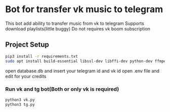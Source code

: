 # Bot for transfer vk music to telegram

This bot add ability to transfer music from vk to telegram
Supports download playlists(little buggy)
Do not requires vk boom subscription

## Project Setup

```sh
pip3 install -r requirements.txt
sudo apt install build-essential libssl-dev libffi-dev python-dev ffmpeg 
```
open database.db and insert your telegram id and vk id
open .env file and edit for your credits

### Run vk and tg bot(Both or only vk is required)

```sh
python3 vk.py
python3 tg.py
```
